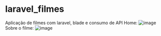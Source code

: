 # laravel_filmes
 Aplicação de filmes com laravel, blade e consumo de API
 Home:
![image](https://github.com/davidzzz01/laravel_filmes/assets/169477412/0d54458f-e4cb-493b-b48c-13e1ccc47da7)
Sobre o filme:
![image](https://github.com/davidzzz01/laravel_filmes/assets/169477412/bb528088-def1-4ce5-a19d-f3f363e6445f)

